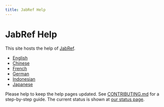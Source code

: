 ```yaml
---
title: JabRef Help
---
```


# JabRef Help

This site hosts the help of [JabRef](http://www.jabref.org/).

* [English](en/)
* [Chinese](ch/)
* [French](fr/)
* [German](de/)
* [Indonesian](in/)
* [Japanese](ja/)

<p class="bg-info">
Please help to keep the help pages updated.
See <a href="https://github.com/JabRef/help.jabref.org/blob/gh-pages/CONTRIBUTING.md">CONTRIBUTING.md</a> for a step-by-step guide.
The current status is shown at <a href="status">our status page</a>.
</p>
